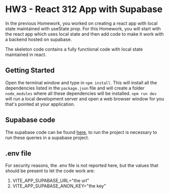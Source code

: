 # HW3 - React 312 App with Supabase

In the previous Homework, you worked on creating a react app with local state maintained with useState prop. For this Homework, you will start with the 
react app which uses local state and then add code to make it work with a backend hosted on supabase.

The skeleton code contains a fully functional code with local state maintained in react. 

## Getting Started 

Open the terminal window and type in `npm install`. This will install all the dependencies listed in the `package.json` file and will create a folder `node_modules` where all these dependencies will be installed. `npm run dev` will run a local development server and open a web browser window for you that's pointed at your application.

## Supabase code
The supabase code can be found [here](https://github.com/GiuseppeCalderonio/homework3/tree/master/src/database_starter), to run the project is necessary to run these queries in a supabase project.

## .env file
For security reasons, the .env file is not reported here, but the values that should be present to let the code work are:
1. VITE_APP_SUPABASE_URL="the url"
2. VITE_APP_SUPABASE_ANON_KEY="the key"

